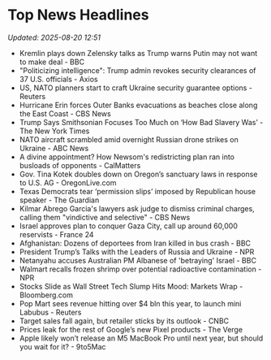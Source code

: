 # Top News Headlines

_Updated: 2025-08-20 12:51_

- Kremlin plays down Zelensky talks as Trump warns Putin may not want to make deal - BBC
- "Politicizing intelligence": Trump admin revokes security clearances of 37 U.S. officials - Axios
- US, NATO planners start to craft Ukraine security guarantee options - Reuters
- Hurricane Erin forces Outer Banks evacuations as beaches close along the East Coast - CBS News
- Trump Says Smithsonian Focuses Too Much on ‘How Bad Slavery Was’ - The New York Times
- NATO aircraft scrambled amid overnight Russian drone strikes on Ukraine - ABC News
- A divine appointment? How Newsom's redistricting plan ran into busloads of opponents - CalMatters
- Gov. Tina Kotek doubles down on Oregon’s sanctuary laws in response to U.S. AG - OregonLive.com
- Texas Democrats tear ‘permission slips’ imposed by Republican house speaker - The Guardian
- Kilmar Abrego Garcia's lawyers ask judge to dismiss criminal charges, calling them "vindictive and selective" - CBS News
- Israel approves plan to conquer Gaza City, call up around 60,000 reservists - France 24
- Afghanistan: Dozens of deportees from Iran killed in bus crash - BBC
- President Trump’s Talks with the Leaders of Russia and Ukraine - NPR
- Netanyahu accuses Australian PM Albanese of 'betraying' Israel - BBC
- Walmart recalls frozen shrimp over potential radioactive contamination - NPR
- Stocks Slide as Wall Street Tech Slump Hits Mood: Markets Wrap - Bloomberg.com
- Pop Mart sees revenue hitting over $4 bln this year, to launch mini Labubus - Reuters
- Target sales fall again, but retailer sticks by its outlook - CNBC
- Prices leak for the rest of Google’s new Pixel products - The Verge
- Apple likely won’t release an M5 MacBook Pro until next year, but should you wait for it? - 9to5Mac